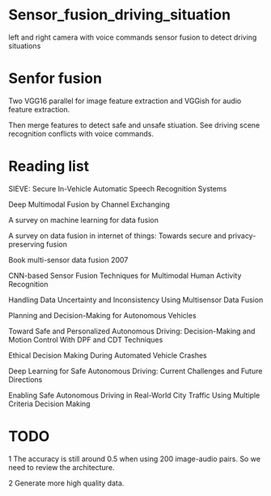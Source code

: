 # Sensor_fusion_driving_situation
left and right camera with voice commands sensor fusion to detect driving situations

# Senfor fusion
Two VGG16 parallel for image feature extraction and VGGish for audio feature extraction.

Then merge features to detect safe and unsafe stiuation. See driving scene recognition conflicts with voice commands.

# Reading list
SIEVE: Secure In-Vehicle Automatic Speech Recognition Systems

Deep Multimodal Fusion by Channel Exchanging

A survey on machine learning for data fusion

A survey on data fusion in internet of things: Towards secure and privacy-preserving fusion

Book multi-sensor data fusion 2007 

CNN-based Sensor Fusion Techniques for Multimodal Human Activity Recognition

Handling Data Uncertainty and Inconsistency Using Multisensor Data Fusion

Planning and Decision-Making for Autonomous Vehicles

Toward Safe and Personalized Autonomous Driving: Decision-Making and Motion Control With DPF and CDT Techniques

Ethical Decision Making During Automated Vehicle Crashes 

Deep Learning for Safe Autonomous Driving: Current Challenges and Future Directions

Enabling Safe Autonomous Driving in Real-World City Traffic Using Multiple Criteria Decision Making

# TODO
1 The accuracy is still around 0.5 when using 200 image-audio pairs. So we need to review the architecture.

2 Generate more high quality data.

